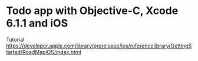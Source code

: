 # Todo app with Objective-C, Xcode 6.1.1 and iOS
Tutorial https://developer.apple.com/library/prerelease/ios/referencelibrary/GettingStarted/RoadMapiOS/index.html
